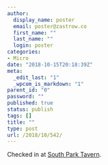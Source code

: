 ```yaml
---
author:
  display_name: poster
  email: poster@zastrow.co
  first_name: ""
  last_name: ""
  login: poster
categories:
- Micro
date: "2018-10-15T20:18:39Z"
meta:
  _edit_last: "1"
  _wpcom_is_markdown: "1"
parent_id: "0"
password: ""
published: true
status: publish
tags: []
title: ""
type: post
url: /2018/10/542/
---
```

<p>Checked in at <a href="http://4sq.com/c1e9nG">South Park Tavern</a>.</p>
